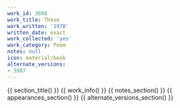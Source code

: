 ```yaml
---
work_id: 3698
work_title: Those
work_written: '1978'
written_date: exact
work_collected: 'yes'
work_category: Poem
notes: null
icon: material/book
alternate_versions:
- 3987
---
```


{{ section_title() }}
{{ work_info() }}
{{ notes_section() }}
{{ appearances_section() }}
{{ alternate_versions_section() }}
